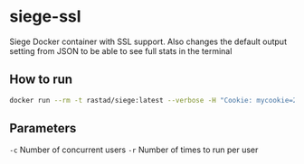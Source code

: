 # siege-ssl
Siege Docker container with SSL support. Also changes the default output setting from JSON to be able to see full stats in the terminal

## How to run
```bash
docker run --rm -t rastad/siege:latest --verbose -H "Cookie: mycookie=2020;" -c1 -r20 --no-parser https://mysite.com
```
## Parameters
`-c` Number of concurrent users
`-r` Number of times to run per user
